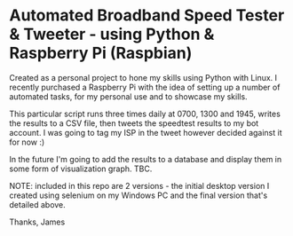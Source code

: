 # Automated Broadband Speed Tester & Tweeter - using Python & Raspberry Pi (Raspbian)
Created as a personal project to hone my skills using Python with Linux.
I recently purchased a Raspberry Pi with the idea of setting up a number of automated tasks, for my personal use and to showcase my skills.

This particular script runs three times daily at 0700, 1300 and 1945, writes the results to a CSV file,
then tweets the speedtest results to my bot account. I was going to tag my ISP in the tweet however decided against it for now :)

In the future I'm going to add the results to a database and display them in some form of visualization graph. TBC.

NOTE: included in this repo are 2 versions - the initial desktop version I created using selenium on my Windows PC and the final version that's detailed above.

Thanks,
James
